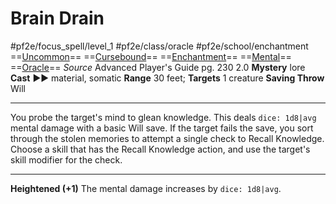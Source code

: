# Brain Drain
#pf2e/focus_spell/level_1 #pf2e/class/oracle #pf2e/school/enchantment 
==[Uncommon](../../../rules/traits/uncommon.md)== ==[Cursebound](../../../Traits/Cursebound.md)== ==[Enchantment](../../../rules/traits/enchantment.md)== ==[Mental](../../../rules/traits/mental.md)== ==[Oracle](../../../Traits/Oracle.md)==
*Source* Advanced Player's Guide pg. 230 2.0
**Mystery** lore
**Cast** ►► material, somatic
**Range** 30 feet; **Targets** 1 creature
**Saving Throw** Will

---
You probe the target's mind to glean knowledge. This deals `dice: 1d8|avg` mental damage with a basic Will save. If the target fails the save, you sort through the stolen memories to attempt a single check to Recall Knowledge. Choose a skill that has the Recall Knowledge action, and use the target's skill modifier for the check.

<hr>

**Heightened (+1)** The mental damage increases by `dice: 1d8|avg`.